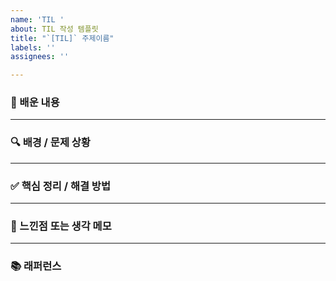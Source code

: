 ```yaml
---
name: 'TIL '
about: TIL 작성 템플릿
title: "`[TIL]` 주제이름"
labels: ''
assignees: ''

---
```


### 📌 배운 내용
<!-- 
오늘 새롭게 배운 내용을 구체적으로 작성해주세요.
기존에 알고 있던 내용과의 차이점이나 오해했던 부분이 있다면 함께 작성하면 좋아요.
-->

---

### 🔍 배경 / 문제 상황
<!-- 
어떤 상황에서 이 내용을 알게 되었는지 작성해주세요.
실제 작업 중 발생한 이슈 번호나 트러블슈팅 중 배운 점이면 이슈 번호도 함께 적어주세요.
-->

---

### ✅ 핵심 정리 / 해결 방법
<!-- 
알게 된 개념을 짧고 명확하게 정리해주세요.
필요하다면 코드 예시, 이미지, 도식 등을 활용해서 설명을 시각화해도 좋습니다.
```js
// 예: 조건부 스타일 적용 방식
css={[defaultStyle, isActive && activeStyle]}
```
-->

---

### 🧠  느낀점 또는 생각 메모
<!--
간략하게 배운점에 대한 느낀점을 작성해 주세요.
잘 모르겠거나 더 좋은 방법이 있을까? 라는 의문이 드신다면 같이 작성하면 좋아요.
-->

---

### 📚 래퍼런스
<!-- 있다면 작성해주시고, 없으면 해당 블록을 지워주셔도 좋습니다. -->
